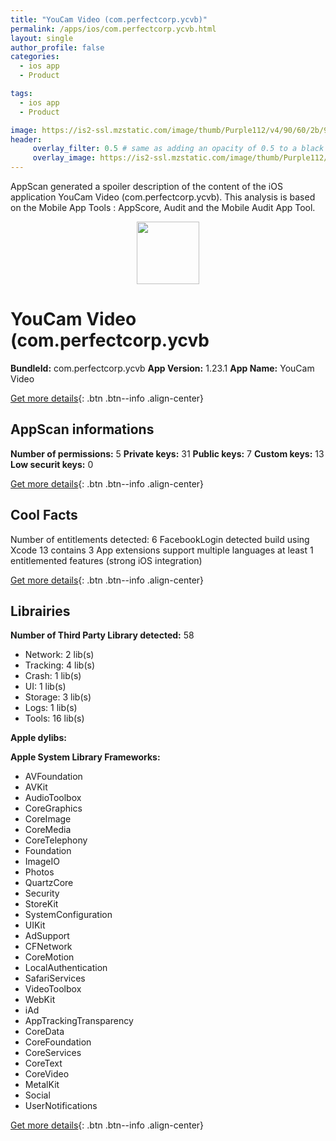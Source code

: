 ```yaml
---
title: "YouCam Video (com.perfectcorp.ycvb)"
permalink: /apps/ios/com.perfectcorp.ycvb.html
layout: single
author_profile: false
categories: 
  - ios app 
  - Product 

tags: 
  - ios app 
  - Product 

image: https://is2-ssl.mzstatic.com/image/thumb/Purple112/v4/90/60/2b/90602b3e-c618-ad08-8438-fbfced166eed/AppIcon-1x_U007emarketing-0-7-0-85-220.png/512x512bb.jpg
header: 
     overlay_filter: 0.5 # same as adding an opacity of 0.5 to a black background
     overlay_image: https://is2-ssl.mzstatic.com/image/thumb/Purple112/v4/90/60/2b/90602b3e-c618-ad08-8438-fbfced166eed/AppIcon-1x_U007emarketing-0-7-0-85-220.png/512x512bb.jpg
---
```

AppScan generated a spoiler description of the content of the iOS application YouCam Video (com.perfectcorp.ycvb). This analysis is based on the Mobile App Tools : AppScore, Audit and the Mobile Audit App Tool.

  
  
<div style="text-align: center;"><img src="https://is2-ssl.mzstatic.com/image/thumb/Purple112/v4/90/60/2b/90602b3e-c618-ad08-8438-fbfced166eed/AppIcon-1x_U007emarketing-0-7-0-85-220.png/512x512bb.jpg" width="100" height="100"></div>  
  
# YouCam Video (com.perfectcorp.ycvb

**BundleId:** com.perfectcorp.ycvb
**App Version:** 1.23.1
**App Name:** YouCam Video


[Get more details](/pricing.html){: .btn .btn--info .align-center}  
  
## AppScan informations 

**Number of permissions:** 5
**Private keys:** 31
**Public keys:** 7
**Custom keys:** 13
**Low securit keys:** 0
  
[Get more details](/pricing.html){: .btn .btn--info .align-center}

## Cool Facts

Number of entitlements detected: 6
FacebookLogin detected
build using Xcode 13
contains 3 App extensions
support multiple languages
at least 1 entitlemented features (strong iOS integration)
  
[Get more details](/pricing.html){: .btn .btn--info .align-center}

## Librairies 
**Number of Third Party Library detected:** 58
- Network: 2 lib(s)
- Tracking: 4 lib(s)
- Crash: 1 lib(s)
- UI: 1 lib(s)
- Storage: 3 lib(s)
- Logs: 1 lib(s)
- Tools: 16 lib(s)

**Apple dylibs:**


**Apple System Library Frameworks:**
- AVFoundation
- AVKit
- AudioToolbox
- CoreGraphics
- CoreImage
- CoreMedia
- CoreTelephony
- Foundation
- ImageIO
- Photos
- QuartzCore
- Security
- StoreKit
- SystemConfiguration
- UIKit
- AdSupport
- CFNetwork
- CoreMotion
- LocalAuthentication
- SafariServices
- VideoToolbox
- WebKit
- iAd
- AppTrackingTransparency
- CoreData
- CoreFoundation
- CoreServices
- CoreText
- CoreVideo
- MetalKit
- Social
- UserNotifications


  
[Get more details](/pricing.html){: .btn .btn--info .align-center}

